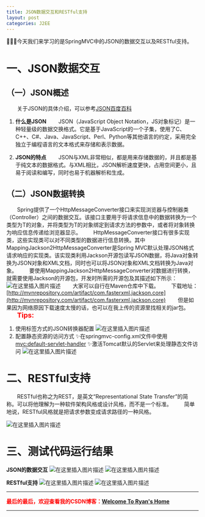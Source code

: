 ```yaml
---
title: JSON数据交互和RESTful支持
layout: post
categories: J2EE
---
```



🌹🌹🌹今天我们来学习的是SpringMVC中的JSON的数据交互以及RESTful支持。

# 一、JSON数据交互
## （一）JSON概述
&emsp;&emsp;关于JSON的具体介绍，可以参考[JSON百度百科](https://baike.baidu.com/item/JSON/2462549?fr=aladdin)

1. **什么是JSON**
&emsp;&emsp;JSON（JavaScript Object Notation，JS对象标记）是一种轻量级的数据交换格式。它是基于JavaScript的一个子集，使用了C、C++、C#、Java、JavaScript、Perl、Python等其他语言的约定，采用完全独立于编程语言的文本格式来存储和表示数据。

2. **JSON的特点**
&emsp;&emsp;JSON与XML非常相似，都是用来存储数据的，并且都是基于纯文本的数据格式。与XML相比，JSON解析速度更快，占用空间更小，且易于阅读和编写，同时也易于机器解析和生成。

## （二）JSON数据转换
&emsp;&emsp;Spring提供了一个HttpMessageConverter<T>接口来实现浏览器与控制器类（Controller）之间的数据交互。该接口主要用于将请求信息中的数据转换为一个类型为T的对象，并将类型为T的对象绑定到请求方法的参数中，或者将对象转换为响应信息传递给浏览器显示。
&emsp;&emsp;HttpMessageConverter<T>接口有很多实现类，这些实现类可以对不同类型的数据进行信息转换。其中MappingJackson2HttpMessageConverter是Spring MVC默认处理JSON格式请求响应的实现类。该实现类利用Jackson开源包读写JSON数据，将Java对象转换为JSON对象和XML文档，同时也可以将JSON对象和XML文档转换为Java对象。
&emsp;&emsp;要使用MappingJackson2HttpMessageConverter对数据进行转换，就需要使用Jackson的开源包，开发时所需的开源包及其描述如下所示：
![在这里插入图片描述](https://img-blog.csdnimg.cn/20200316130654386.png)
&emsp;&emsp;大家可以自行在Maven仓库中下载。
&emsp;&emsp;下载地址：[http://mvnrepository.com/artifact/com.fasterxml.jackson.core](http://mvnrepository.com/artifact/com.fasterxml.jackson.core)
&emsp;&emsp;但是如果因为网络原因下载速度太慢的话，也可以在我上传的资源里找相关的jar包。
&emsp;&emsp;**<font color = "red" size="4px">Tips:</font>**
1. 使用<bean>标签方式的JSON转换器配置
![在这里插入图片描述](https://img-blog.csdnimg.cn/20200316133404464.png?x-oss-process=image/watermark,type_ZmFuZ3poZW5naGVpdGk,shadow_10,text_aHR0cHM6Ly9ibG9nLmNzZG4ubmV0L3FxXzQxNDIyNDQ4,size_1,color_FFFFFF,t_70)
2. 配置静态资源的访问方式
✨在springmvc-config.xml文件中使用<mvc:default-servlet-handler>
✨激活Tomcat默认的Servlet来处理静态文件访问
![在这里插入图片描述](https://img-blog.csdnimg.cn/20200316133627327.png?x-oss-process=image/watermark,type_ZmFuZ3poZW5naGVpdGk,shadow_10,text_aHR0cHM6Ly9ibG9nLmNzZG4ubmV0L3FxXzQxNDIyNDQ4,size_1,color_FFFFFF,t_70)

# 二、RESTful支持

&emsp;&emsp;RESTful也称之为REST，是英文“Representational State Transfer”的简称。可以将他理解为一种软件架构风格或设计风格，而不是一个标准。
&emsp;&emsp;简单地说，RESTful风格就是把请求参数变成请求路径的一种风格。

![在这里插入图片描述](https://img-blog.csdnimg.cn/20200316134047220.png?x-oss-process=image/watermark,type_ZmFuZ3poZW5naGVpdGk,shadow_10,text_aHR0cHM6Ly9ibG9nLmNzZG4ubmV0L3FxXzQxNDIyNDQ4,size_1,color_FFFFFF,t_70)

# 三、测试代码运行结果
**JSON的数据交互**
![在这里插入图片描述](https://img-blog.csdnimg.cn/20200316142608485.png?x-oss-process=image/watermark,type_ZmFuZ3poZW5naGVpdGk,shadow_10,text_aHR0cHM6Ly9ibG9nLmNzZG4ubmV0L3FxXzQxNDIyNDQ4,size_1,color_FFFFFF,t_70)
![在这里插入图片描述](https://img-blog.csdnimg.cn/20200316142622819.png?x-oss-process=image/watermark,type_ZmFuZ3poZW5naGVpdGk,shadow_10,text_aHR0cHM6Ly9ibG9nLmNzZG4ubmV0L3FxXzQxNDIyNDQ4,size_1,color_FFFFFF,t_70)

**RESTful支持**
![在这里插入图片描述](https://img-blog.csdnimg.cn/20200316150119425.png?x-oss-process=image/watermark,type_ZmFuZ3poZW5naGVpdGk,shadow_10,text_aHR0cHM6Ly9ibG9nLmNzZG4ubmV0L3FxXzQxNDIyNDQ4,size_1,color_FFFFFF,t_70)
![在这里插入图片描述](https://img-blog.csdnimg.cn/2020031615024376.png?x-oss-process=image/watermark,type_ZmFuZ3poZW5naGVpdGk,shadow_10,text_aHR0cHM6Ly9ibG9nLmNzZG4ubmV0L3FxXzQxNDIyNDQ4,size_16,color_FFFFFF,t_70)


---
**<font color="red">最后的最后，欢迎查看我的CSDN博客：</font>[Welcome To Ryan's Home](https://blog.csdn.net/qq_41422448/article/details/104897041)**

---